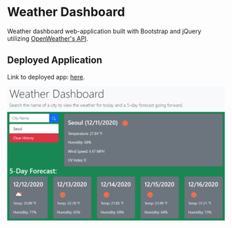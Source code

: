 # Weather Dashboard
Weather dashboard web-application built with Bootstrap and jQuery utilizing [OpenWeather's API](https://openweathermap.org/api).
## Deployed Application
Link to deployed app: [here](https://bravedown.github.io/weather-dashboard/).

![weather dashboard demo](./img/demo.png)
